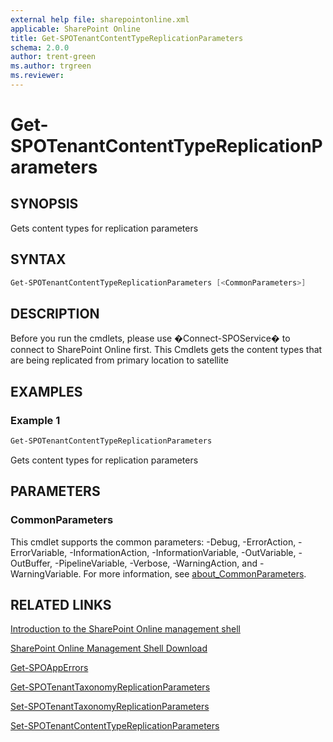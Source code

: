 ```yaml
---
external help file: sharepointonline.xml
applicable: SharePoint Online
title: Get-SPOTenantContentTypeReplicationParameters
schema: 2.0.0
author: trent-green
ms.author: trgreen
ms.reviewer:
---
```


# Get-SPOTenantContentTypeReplicationParameters

## SYNOPSIS

Gets content types for replication parameters

## SYNTAX

```powershell
Get-SPOTenantContentTypeReplicationParameters [<CommonParameters>]
```

## DESCRIPTION

Before you run the cmdlets, please use �Connect-SPOService� to connect to SharePoint Online first.
This Cmdlets gets the content types that are being replicated from primary location to satellite

## EXAMPLES

### Example 1

```powershell
Get-SPOTenantContentTypeReplicationParameters
```

Gets content types for replication parameters

## PARAMETERS

### CommonParameters

This cmdlet supports the common parameters: -Debug, -ErrorAction, -ErrorVariable, -InformationAction, -InformationVariable, -OutVariable, -OutBuffer, -PipelineVariable, -Verbose, -WarningAction, and -WarningVariable. For more information, see [about_CommonParameters](https://go.microsoft.com/fwlink/?LinkID=113216).

## RELATED LINKS

[Introduction to the SharePoint Online management shell](https://support.office.com/en-us/article/introduction-to-the-sharepoint-online-management-shell-c16941c3-19b4-4710-8056-34c034493429)

[SharePoint Online Management Shell Download](https://www.microsoft.com/en-US/download/details.aspx?id=35588)

[Get-SPOAppErrors](Get-SPOAppErrors.md)

[Get-SPOTenantTaxonomyReplicationParameters](Get-SPOTenantTaxonomyReplicationParameters.md)

[Set-SPOTenantTaxonomyReplicationParameters](Set-SPOTenantTaxonomyReplicationParameters.md)

[Set-SPOTenantContentTypeReplicationParameters](Set-SPOTenantContentTypeReplicationParameters.md)
